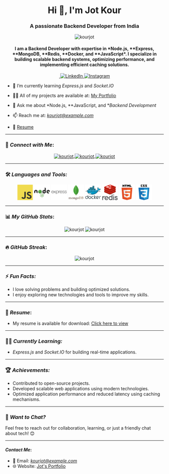 <h1 align="center">Hi 👋, I'm Jot Kour</h1>
<h3 align="center">A passionate Backend Developer from India</h3>

<p align="center">
  <img src="https://github-profile-trophy.vercel.app/?username=kourjot" alt="kourjot" />
</p>

<h4 align="center">
  I am a Backend Developer with expertise in *Node.js, **Express, **MongoDB, **Redis, **Docker, and **JavaScript*. I specialize in building scalable backend systems, optimizing performance, and implementing efficient caching solutions.
</h4>

<p align="center">
  <a href="https://twitter.com/kourjot" target="blank">
    <img src="https://img.shields.io/twitter/follow/?logo=twitter&style=for-the-badge" alt="" />
  </a>
  <a href="https://www.linkedin.com/in/kourjot/" target="blank">
    <img src="https://img.shields.io/badge/LinkedIn-%230077B5.svg?&style=for-the-badge&logo=linkedin&logoColor=white" alt="LinkedIn" />
  </a>
  <a href="https://instagram.com/kourjot" target="blank">
    <img src="https://img.shields.io/badge/Instagram-%23E4405F.svg?&style=for-the-badge&logo=instagram&logoColor=white" alt="Instagram" />
  </a>
</p>

- 🌱 I’m currently learning *Express.js* and *Socket.IO*

- 👨‍💻 All of my projects are available at: [My Portfolio](https://kourjot.netlify.app/)

- 💬 Ask me about *Node.js, **JavaScript, and **Backend Development*

- 📫 Reach me at: *kourjot@example.com*

- 📄 [Resume](https://resume-builder-test-new.masaischool.com/resume/public?resumeId=67862a91f7b3074e9127867d)

---

### 🚀 *Connect with Me*:
<p align="center">
  <a href="https://linkedin.com/in/kourjot" target="blank">
    <img align="center" src="https://raw.githubusercontent.com/rahuldkjain/github-profile-readme-generator/master/src/images/icons/Social/linked-in-alt.svg" alt="kourjot" height="40" width="40" />
  </a>
  <a href="https://instagram.com/kourjot" target="blank">
    <img align="center" src="https://raw.githubusercontent.com/rahuldkjain/github-profile-readme-generator/master/src/images/icons/Social/instagram.svg" alt="kourjot" height="40" width="40" />
  </a>
  <a href="https://twitter.com/kourjot" target="blank">
    <img align="center" src="https://raw.githubusercontent.com/rahuldkjain/github-profile-readme-generator/master/src/images/icons/Social/twitter.svg" alt="kourjot" height="40" width="40" />
  </a>
</p>

---

### 🛠 *Languages and Tools:*

<p align="center">
  <img src="https://raw.githubusercontent.com/devicons/devicon/master/icons/javascript/javascript-original.svg" alt="javascript" width="50" height="50" />
  <img src="https://raw.githubusercontent.com/devicons/devicon/master/icons/nodejs/nodejs-original-wordmark.svg" alt="nodejs" width="50" height="50" />
  <img src="https://raw.githubusercontent.com/devicons/devicon/master/icons/express/express-original-wordmark.svg" alt="express" width="50" height="50" />
  <img src="https://raw.githubusercontent.com/devicons/devicon/master/icons/mongodb/mongodb-original-wordmark.svg" alt="mongodb" width="50" height="50" />
  <img src="https://raw.githubusercontent.com/devicons/devicon/master/icons/docker/docker-original-wordmark.svg" alt="docker" width="50" height="50" />
  <img src="https://raw.githubusercontent.com/devicons/devicon/master/icons/redis/redis-original-wordmark.svg" alt="redis" width="50" height="50" />
  <img src="https://raw.githubusercontent.com/devicons/devicon/master/icons/html5/html5-original-wordmark.svg" alt="html" width="50" height="50" />
  <img src="https://raw.githubusercontent.com/devicons/devicon/master/icons/css3/css3-original-wordmark.svg" alt="css" width="50" height="50" />
</p>

---

### 📊 *My GitHub Stats*:

<p align="center">
  <img src="https://github-readme-stats.vercel.app/api?username=kourjot&show_icons=true&locale=en" alt="kourjot" />
  <img src="https://github-readme-stats.vercel.app/api/top-langs?username=kourjot&show_icons=true&locale=en&layout=compact" alt="kourjot" />
</p>

---

### 🔥 *GitHub Streak*:

<p align="center">
  <img src="https://github-readme-streak-stats.herokuapp.com/?user=kourjot&" alt="kourjot" />
</p>

---

### ⚡ *Fun Facts:*
- I love solving problems and building optimized solutions.
- I enjoy exploring new technologies and tools to improve my skills.

---

### 📜 *Resume*:
- My resume is available for download: [Click here to view](https://resume-builder-test-new.masaischool.com/resume/public?resumeId=67862a91f7b3074e9127867d)

---

### 👨‍💻 *Currently Learning:*
- *Express.js* and *Socket.IO* for building real-time applications.

---

### 🏆 *Achievements:*
- Contributed to open-source projects.
- Developed scalable web applications using modern technologies.
- Optimized application performance and reduced latency using caching mechanisms.

---

### 💬 *Want to Chat?*
Feel free to reach out for collaboration, learning, or just a friendly chat about tech! 😊

---

#### *Contact Me*:
- 📧 Email: *kourjot@example.com*
- 🌐 Website: [Jot's Portfolio](https://kourjot.netlify.app/)

